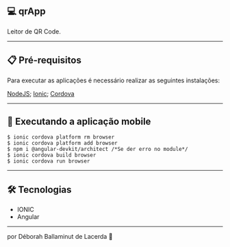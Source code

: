 ## 💻 qrApp
Leitor de QR Code. 

---

## 📋 Pré-requisitos
Para executar as aplicações é necessário realizar as seguintes instalações:

[NodeJS](https://nodejs.org/en/);
[Ionic](https://ionicframework.com/getting-started);
[Cordova](https://ionicframework.com/docs/v3/intro/installation/)

---

## 🧭 Executando a aplicação mobile

```
$ ionic cordova platform rm browser
$ ionic cordova platform add browser 
$ npm i @angular-devkit/architect /*Se der erro no module*/
$ ionic cordova build browser
$ ionic cordova run browser
```

---

## 🛠 Tecnologias

- IONIC
- Angular

---

por Déborah Ballaminut de Lacerda 💜
